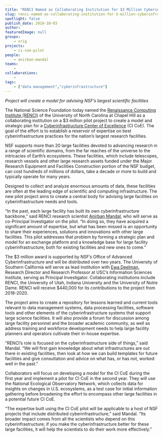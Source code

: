 ```yaml
---
title: "RENCI Named as Collaborating Institution for $3 Million Cyberinfrastructure Center of Excellence Pilot"
slug: renci-named-as-collaborating-institution-for-3-million-cyberinfrastructure-center-of-excellence-pilot
spotlight: false
publish_date: 2018-10-03
author: 
featuredImage: null
groups:
    - nrig
projects:
    - ci-coe-pilot
people:
    - anirban-mandal
teams: 
    - 
collaborations:
    - 
tags:
    - ["data management","cyberinfrastructure"]
---
```

<!-- wp:paragraph -->
<p><em>Project will create a model for advising NSF’s largest scientific facilities</em><br></p>
<!-- /wp:paragraph -->

<!-- wp:paragraph -->
<p>The National Science Foundation today named the <a href="http://www.renci.org/">Renaissance Computing Institute (RENCI)</a> of the University of North Carolina at Chapel Hill as a collaborating institution on a $3 million pilot project to create a model and strategic plan for a <a href="http://cicoe-pilot.org/">Cyberinfrastructure Center of Excellence</a> (CI CoE). The goal of the effort is to establish a reservoir of expertise on best cyberinfrastructure practices for the nation’s largest research facilities. <br></p>
<!-- /wp:paragraph -->

<!-- wp:more -->
<!--more-->
<!-- /wp:more -->

<!-- wp:paragraph -->
<p>NSF supports more than 20 large facilities devoted to advancing research in a range of scientific domains, from the far reaches of the universe to the intricacies of Earth’s ecosystems. These facilities, which include telescopes, research vessels and other large research assets funded under the Major Research Equipment and Facilities Construction portion of the NSF budget, can cost hundreds of millions of dollars, take a decade or more to build and typically operate for many years.<br></p>
<!-- /wp:paragraph -->

<!-- wp:paragraph -->
<p>Designed to collect and analyze enormous amounts of data, these facilities are often at the leading edge of scientific and computing infrastructure. The new pilot project aims to create a central body for advising large facilities on cyberinfrastructure needs and tools. &nbsp;<br></p>
<!-- /wp:paragraph -->

<!-- wp:paragraph -->
<p>“In the past, each large facility has built its own cyberinfrastructure backbone,” said RENCI research scientist <a href="http://nrig.renci.org/staff/anirban-mandal/">Anirban Mandal</a>, who will serve as co-Principal Investigator on the pilot. “In doing so, they have acquired a significant amount of expertise, but what has been missed is an opportunity to share their experiences, solutions and innovations with other large facilities. This pilot addresses that problem by forming a strategic plan and model for an exchange platform and a knowledge base for large facility cyberinfrastructure, both for existing facilities and new ones to come.”<br></p>
<!-- /wp:paragraph -->

<!-- wp:paragraph -->
<p>The $3 million award is supported by NSF’s Office of Advanced Cyberinfrastructure and will be distributed over two years. The University of Southern California will serve as lead institution with <a href="https://deelman.isi.edu/">Ewa Deelman</a>, Research Director and Research Professor at USC’s Information Sciences Institute, serving as Principal Investigator. Collaborating institutions include RENCI, the University of Utah, Indiana University and the University of Notre Dame. RENCI will receive $440,000 for its contributions to the project from 2018-2020. <br></p>
<!-- /wp:paragraph -->

<!-- wp:paragraph -->
<p>The project aims to create a repository for lessons learned and current tools relevant to data management systems, data processing facilities, software tools and other elements of the cyberinfrastructure systems that support large science facilities. It will also provide a forum for discussion among large facility personnel and the broader academic community, as well as address training and workforce development needs to help large facility planners and operators cultivate their in-house expertise.</p>
<!-- /wp:paragraph -->

<!-- wp:paragraph -->
<p>“RENCI’s role is focused on the cyberinfrastructure side of things,” said Mandal. “We will first gain knowledge about what infrastructures are out there in existing facilities, then look at how we can build templates for future facilities and give consultation and advice on what has, or has not, worked well in the past.”</p>
<!-- /wp:paragraph -->

<!-- wp:paragraph -->
<p>Collaborators will focus on developing a model for the CI CoE during the first year and implement a pilot for CI CoE in the second year. They will use the National Ecological Observatory Network, which collects data for insights on changes in U.S. ecosystems, as a test case for initial information gathering before broadening the effort to encompass other large facilities in a potential future CI CoE. </p>
<!-- /wp:paragraph -->

<!-- wp:paragraph -->
<p>“The expertise built using the CI CoE pilot will be applicable to a host of NSF projects that include distributed cyberinfrastructure,” said Mandal. “Its broader impact comes from all the scientists who depend on this cyberinfrastructure; if you make the cyberinfrastructure better for these large facilities, it will help the scientists to do their work more effectively.”<br></p>
<!-- /wp:paragraph -->
